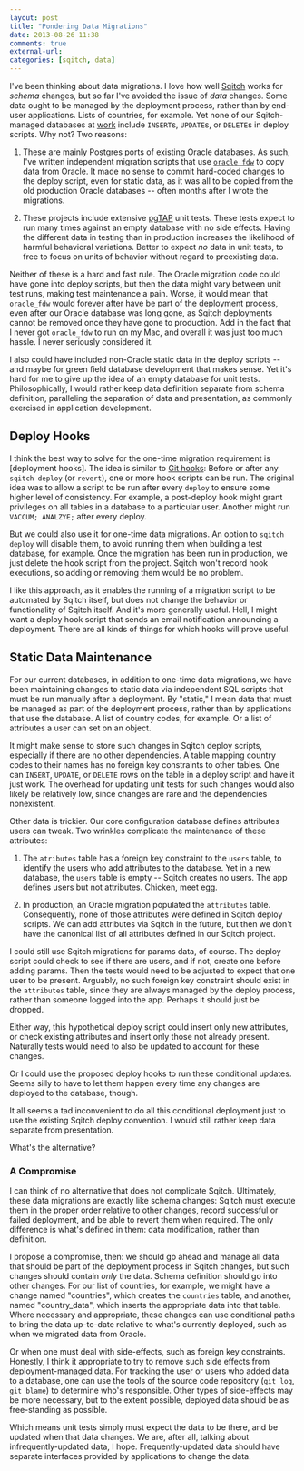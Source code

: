 ```yaml
---
layout: post
title: "Pondering Data Migrations"
date: 2013-08-26 11:38
comments: true
external-url: 
categories: [sqitch, data]
---
```


I've been thinking about data migrations. I love how well [Sqitch] works for
*schema* changes, but so far I've avoided the issue of *data* changes. Some
data ought to be managed by the deployment process, rather than by end-user
applications. Lists of countries, for example. Yet none of our Sqitch-managed
databases at [work] include `INSERT`s, `UPDATE`s, or `DELETE`s in deploy
scripts. Why not? Two reasons:

1. These are mainly Postgres ports of existing Oracle databases. As such, I've
   written independent migration scripts that use [`oracle_fdw`] to copy data
   from Oracle. It made no sense to commit hard-coded changes to the deploy
   script, even for static data, as it was all to be copied from the old
   production Oracle databases -- often months after I wrote the migrations.

2. These projects include extensive [pgTAP] unit tests. These tests expect to
   run many times against an empty database with no side effects. Having the
   different data in testing than in production increases the likelihood of
   harmful behavioral variations. Better to expect *no* data in unit tests, to
   free to focus on units of behavior without regard to preexisting data.

Neither of these is a hard and fast rule. The Oracle migration code could have
gone into deploy scripts, but then the data might vary between unit test runs,
making test maintenance a pain. Worse, it would mean that `oracle_fdw` would
forever after have be part of the deployment process, even after our Oracle
database was long gone, as Sqitch deployments cannot be removed once they have
gone to production. Add in the fact that I never got `oracle_fdw` to run on my
Mac, and overall it was just too much hassle. I never seriously considered it.

I also could have included non-Oracle static data in the deploy scripts -- and
maybe for green field database development that makes sense. Yet it's hard for
me to give up the idea of an empty database for unit tests. Philosophically, I
would rather keep data definition separate from schema definition, paralleling
the separation of data and presentation, as commonly exercised in application
development.

Deploy Hooks
------------

I think the best way to solve for the one-time migration requirement is
[deployment hooks]. The idea is similar to [Git hooks]: Before or after any
`sqitch deploy` (or `revert`), one or more hook scripts can be run. The
original idea was to allow a script to be run after every `deploy` to ensure
some higher level of consistency. For example, a post-deploy hook might grant
privileges on all tables in a database to a particular user. Another might run
`VACCUM; ANALZYE;` after every deploy.

But we could also use it for one-time data migrations. An option to `sqitch
deploy` will disable them, to avoid running them when building a test
database, for example. Once the migration has been run in production, we just
delete the hook script from the project. Sqitch won't record hook executions,
so adding or removing them would be no problem.

I like this approach, as it enables the running of a migration script to be
automated by Sqitch itself, but does not change the behavior or functionality
of Sqitch itself. And it's more generally useful. Hell, I might want a deploy
hook script that sends an email notification announcing a deployment. There
are all kinds of things for which hooks will prove useful.

Static Data Maintenance
-----------------------

For our current databases, in addition to one-time data migrations, we have
been maintaining changes to static data via independent SQL scripts that must
be run manually after a deployment. By "static," I mean data that must be
managed as part of the deployment process, rather than by applications that
use the database. A list of country codes, for example. Or a list of
attributes a user can set on an object.

It might make sense to store such changes in Sqitch deploy scripts, especially
if there are no other dependencies. A table mapping country codes to their
names has no foreign key constraints to other tables. One can `INSERT`,
`UPDATE`, or `DELETE` rows on the table in a deploy script and have it just
work. The overhead for updating unit tests for such changes would also likely
be relatively low, since changes are rare and the dependencies nonexistent.

Other data is trickier. Our core configuration database defines attributes
users can tweak. Two wrinkles complicate the maintenance of these attributes:

1. The `atributes` table has a foreign key constraint to the `users` table, to
   identify the users who add attributes to the database. Yet in a new
   database, the `users` table is empty -- Sqitch creates no users. The app
   defines users but not attributes. Chicken, meet egg.

2. In production, an Oracle migration populated the `attributes` table.
   Consequently, none of those attributes were defined in Sqitch deploy
   scripts. We can add attributes via Sqitch in the future, but then we don't
   have the canonical list of all attributes defined in our Sqitch project.

I could still use Sqitch migrations for params data, of course. The deploy
script could check to see if there are users, and if not, create one before
adding params. Then the tests would need to be adjusted to expect that one
user to be present. Arguably, no such foreign key constraint should exist in
the `attributes` table, since they are always managed by the deploy process,
rather than someone logged into the app. Perhaps it should just be dropped.

Either way, this hypothetical deploy script could insert only new attributes,
or check existing attributes and insert only those not already present.
Naturally tests would need to also be updated to account for these changes.

Or I could use the proposed deploy hooks to run these conditional updates.
Seems silly to have to let them happen every time any changes are deployed to
the database, though.

It all seems a tad inconvenient to do all this conditional deployment just to
use the existing Sqitch deploy convention. I would still rather keep data
separate from presentation.

What's the alternative?

### A Compromise ###

I can think of no alternative that does not complicate Sqitch. Ultimately,
these data migrations are exactly like schema changes: Sqitch must execute
them in the proper order relative to other changes, record successful or
failed deployment, and be able to revert them when required. The only
difference is what's defined in them: data modification, rather than
definition.

I propose a compromise, then: we should go ahead and manage all data that
should be part of the deployment process in Sqitch changes, but such changes
should contain *only* the data. Schema definition should go into other
changes. For our list of countries, for example, we might have a change named
"countries", which creates the `countries` table, and another, named
"country_data", which inserts the appropriate data into that table. Where
necessary and appropriate, these changes can use conditional paths to bring
the data up-to-date relative to what's currently deployed, such as when we
migrated data from Oracle.

Or when one must deal with side-effects, such as foreign key constraints.
Honestly, I think it appropriate to try to remove such side effects from
deployment-managed data. For tracking the user or users who added data to a
database, one can use the tools of the source code repository (`git log`, `git
blame`) to determine who's responsible. Other types of side-effects may be
more necessary, but to the extent possible, deployed data should be as
free-standing as possible.

Which means unit tests simply must expect the data to be there, and be updated
when that data changes. We are, after all, talking about infrequently-updated
data, I hope. Frequently-updated data should have separate interfaces provided
by applications to change the data.

[Sqitch]: http://sqitch.org/
[work]: http://iovation.com/
[`oracle_fdw`]: http://pgxn.org/extension/oracle_fdw
[pgTAP]: http://pgtap.org/
[instant client]: xxx
[deploy hooks]: https://github.com/theory/sqitch/issues/96
[Git hooks]: xxx (githooks)
